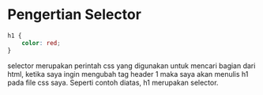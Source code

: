# Pengertian Selector

```css
h1 {
    color: red;
}
```

selector merupakan perintah css yang digunakan untuk mencari bagian dari html, ketika saya ingin mengubah tag header 1 maka saya akan menulis h1 pada file css saya. Seperti contoh diatas, h1 merupakan selector.